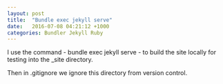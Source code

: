 ```yaml
---
layout: post
title:  "Bundle exec jekyll serve"
date:   2016-07-08 04:21:12 +1000
categories: Bundler Jekyll Ruby
---
```


I use the command - bundle exec jekyll serve - to build the site locally for testing into the _site directory.

Then in .gitignore we ignore this directory from version control.